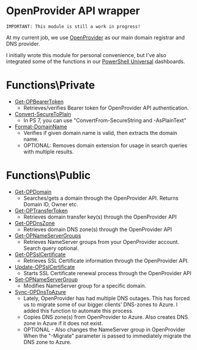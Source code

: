 # OpenProvider API wrapper

`IMPORTANT: This module is still a work in progress!`

At my current job, we use [OpenProvider](https://openprovider.com) as our main domain registrar and DNS provider.

I initially wrote this module for personal convenience, but I've also integrated some of the functions in our [PowerShell Universal](https://ironmansoftware.com/powershell-universal) dashboards.


# Functions\Private

- [Get-OPBearerToken](https://github.com/tomskovich/Public/blob/main/PowerShell/Modules/OpenProvider/Private/Get-OPBearerToken.ps1) 
    - Retrieves/verifies Bearer token for OpenProvider API authentication.
- [Convert-SecureToPlain](https://github.com/tomskovich/Public/blob/main/PowerShell/Modules/OpenProvider/Private/Convert-SecureToPlain.ps1)
    - In PS 7, you can use "ConvertFrom-SecureString and -AsPlainText"
- [Format-DomainName](https://github.com/tomskovich/Public/blob/main/PowerShell/Modules/OpenProvider/Private/Format-DomainName.ps1)
    - Verifies if given domain name is valid, then extracts the domain name.
    - OPTIONAL: Removes domain extension for usage in search queries with multiple results.

# Functions\Public

- [Get-OPDomain](https://github.com/tomskovich/Public/blob/main/PowerShell/Modules/OpenProvider/Public/Get-OPDomain.ps1) 
    - Searches/gets a domain through the OpenProvider API. Returns Domain ID, Owner etc.
- [Get-OPTransferToken](https://github.com/tomskovich/Public/blob/main/PowerShell/Modules/OpenProvider/Public/Get-OPTransferToken.ps1) 
    - Retrieves domain transfer key(s) through the OpenProvider API
- [Get-OPDnsZone](https://github.com/tomskovich/Public/blob/main/PowerShell/Modules/OpenProvider/Public/Get-OPDnsZone.ps1)
    - Retrieves domain DNS zone(s) through the OpenProvider API
- [Get-OPNameServerGroups](https://github.com/tomskovich/Public/blob/main/PowerShell/Modules/OpenProvider/Public/Get-OPNameServerGroups.ps1)
    - Retrieves NameServer groups from your OpenProvider account. Search query optional.
- [Get-OPSslCertificate](https://github.com/tomskovich/Public/blob/main/PowerShell/Modules/OpenProvider/Public/Get-OPSslCertificate.ps1)
    - Retrieves SSL Certificate information through the OpenProvider API.
- [Update-OPSslCertificate](https://github.com/tomskovich/Public/blob/main/PowerShell/Modules/OpenProvider/Public/Update-OPSslCertificate.ps1)
    - Starts SSL Certificate renewal process through the OpenProvider API
- [Set-OPNameServerGroup](https://github.com/tomskovich/Public/blob/main/PowerShell/Modules/OpenProvider/Public/Set-OPNameServerGroup.ps1)
    - Modifies NameServer group for a specific domain.
- [Sync-OPDnsToAzure](https://github.com/tomskovich/Public/blob/main/PowerShell/Modules/OpenProvider/Public/Sync-OPDnsToAzure.ps1)
    - Lately, OpenProvider has had multiple DNS outages. This has forced us to migrate some of our bigger clients' DNS-zones to Azure. I added this function to automate this process.
    - Copies DNS zone(s) from OpenProvider to Azure. Also creates DNS zone in Azure if it does not exist.
    - OPTIONAL - Also changes the NameServer group in OpenProvider When the "-Migrate" parameter is passed to immediately migrate the DNS zone to Azure.
